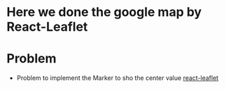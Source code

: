 # Here we done the google map by React-Leaflet 

# Problem 

* Problem to implement the Marker to sho the center value 
<a href="https://react-leaflet.js.org/">react-leaflet</a>
